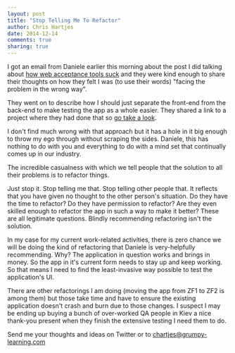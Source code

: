 ```yaml
---
layout: post
title: "Stop Telling Me To Refactor"
author: Chris Hartjes
date: 2014-12-14
comments: true
sharing: true
---
```

I got an email from Daniele earlier this morning about the post I did talking
about [how web acceptance tools suck](http://littlehart.net/atthekeyboard/2014/10/31/web-acceptance-tools-suck/) and
they were kind enough to share their thoughts on how they felt I was (to use
their words) "facing the problem in the wrong way".

They went on to describe how I should just separate the front-end from the
back-end to make testing the app as a whole easier. They shared a link
to a project where they had done that so [go take a look](https://github.com/fourlastor/playlist).

I don't find much wrong with that approach but it has a hole in it big enough
to throw my ego through without scraping the sides. Daniele, this has nothing
to do with you and everything to do with a mind set that continually comes up
in our industry.

The incredible casualness with which we tell people that the solution to all
their problems is to refactor things.

Just stop it. Stop telling me that. Stop telling other people that. It reflects
that you have given no thought to the other person's situation. Do they have
the time to refactor? Do they have permission to refactor? Are they even skilled
enough to refactor the app in such a way to make it better? These are all legitimate
questions. Blindly recommending refactoring isn't the solution.

In my case for my current work-related activities, there is zero chance we will be
doing the kind of refactoring that Daniele is very-helpfully recommending. Why?
The application in question works and brings in money. So the app in it's current
form needs to stay up and keep working. So that means I need to find the least-invasive
way possible to test the application's UI.

There are other refactorings I am doing (moving the app from ZF1 to ZF2 is among
them) but those take time and have to ensure the existing application doesn't
crash and burn due to those changes. I suspect I may be ending up buying a bunch
of over-worked QA people in Kiev a nice thank-you present when they finish the
extensive testing I need them to do.

Send me your thoughts and ideas on Twitter or to chartjes@grumpy-learning.com
